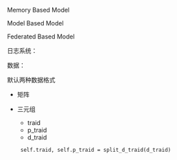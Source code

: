 Memory Based Model

Model Based Model



Federated Based Model



日志系统：

数据：

默认两种数据格式

- 矩阵

- 三元组

  - traid
  - p_traid 
  - d_traid

  ` self.traid, self.p_traid = split_d_traid(d_traid)`
